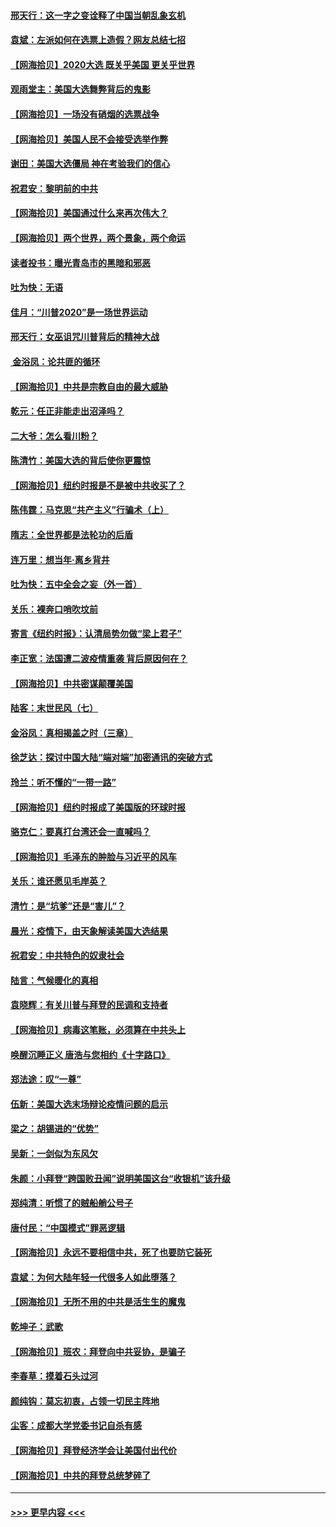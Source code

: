 #### [邢天行：这一字之变诠释了中国当朝乱象玄机](../pages/nsc993/n12533446.md?t=11081802) 
#### [袁斌：左派如何在选票上造假？网友总结七招](../pages/nsc993/n12533180.md?t=11081802) 
#### [【网海拾贝】2020大选 既关乎美国 更关乎世界](../pages/nsc993/n12533161.md?t=11081802) 
#### [观雨堂主：美国大选舞弊背后的鬼影](../pages/nsc993/n12533153.md?t=11081802) 
#### [【网海拾贝】一场没有硝烟的选票战争](../pages/nsc993/n12531883.md?t=11081802) 
#### [【网海拾贝】美国人民不会接受选举作弊](../pages/nsc993/n12528850.md?t=11081802) 
#### [谢田：美国大选僵局 神在考验我们的信心](../pages/nsc993/n12527932.md?t=11081802) 
#### [祝君安：黎明前的中共](../pages/nsc993/n12524071.md?t=11081802) 
#### [【网海拾贝】美国通过什么来再次伟大？](../pages/nsc993/n12523844.md?t=11081802) 
#### [【网海拾贝】两个世界，两个景象，两个命运](../pages/nsc993/n12521419.md?t=11081802) 
#### [读者投书：曝光青岛市的黑暗和邪恶](../pages/nsc993/n12520988.md?t=11081802) 
#### [吐为快：无语](../pages/nsc993/n12518588.md?t=11081802) 
#### [佳月：“川普2020”是一场世界运动](../pages/nsc993/n12518581.md?t=11081802) 
#### [邢天行：女巫诅咒川普背后的精神大战](../pages/nsc993/n12517257.md?t=11081802) 
#### [ 金浴凤：论共匪的循环](../pages/nsc993/n12517133.md?t=11081802) 
#### [【网海拾贝】中共是宗教自由的最大威胁](../pages/nsc993/n12516879.md?t=11081802) 
#### [乾元：任正非能走出沼泽吗？](../pages/nsc993/n12515831.md?t=11081802) 
#### [二大爷：怎么看川粉？](../pages/nsc993/n12515820.md?t=11081802) 
#### [陈清竹：美国大选的背后使你更震惊](../pages/nsc993/n12515589.md?t=11081802) 
#### [【网海拾贝】纽约时报是不是被中共收买了？](../pages/nsc993/n12515122.md?t=11081802) 
#### [陈伟霆：马克思“共产主义”行骗术（上）](../pages/nsc993/n12510217.md?t=11081802) 
#### [隋志：全世界都是法轮功的后盾](../pages/nsc993/n12510636.md?t=11081802) 
#### [连万里：想当年‧离乡背井](../pages/nsc993/n12510623.md?t=11081802) 
#### [吐为快：五中全会之妄（外一首）](../pages/nsc993/n12510470.md?t=11081802) 
#### [关乐：裸奔口哨吹坟前](../pages/nsc993/n12510403.md?t=11081802) 
#### [寄言《纽约时报》：认清局势勿做“梁上君子”](../pages/nsc993/n12510042.md?t=11081802) 
#### [李正宽：法国遭二波疫情重袭 背后原因何在？](../pages/nsc993/n12509971.md?t=11081802) 
#### [【网海拾贝】中共密谋颠覆美国](../pages/nsc993/n12509816.md?t=11081802) 
#### [陆客：末世民风（七）](../pages/nsc993/n12507822.md?t=11081802) 
#### [金浴凤：真相揭盖之时（三章）](../pages/nsc993/n12507804.md?t=11081802) 
#### [徐芝达：探讨中国大陆“端对端”加密通讯的突破方式](../pages/nsc993/n12507682.md?t=11081802) 
#### [玲兰：听不懂的“一带一路”](../pages/nsc993/n12507669.md?t=11081802) 
#### [【网海拾贝】纽约时报成了美国版的环球时报](../pages/nsc993/n12507053.md?t=11081802) 
#### [骆克仁：要真打台湾还会一直喊吗？](../pages/nsc993/n12506843.md?t=11081802) 
#### [【网海拾贝】毛泽东的肿脸与习近平的风车](../pages/nsc993/n12504537.md?t=11081802) 
#### [关乐：谁还愿见毛岸英？](../pages/nsc993/n12503866.md?t=11081802) 
#### [清竹：是“坑爹”还是“害儿”？](../pages/nsc993/n12503034.md?t=11081802) 
#### [晨光：疫情下，由天象解读美国大选结果](../pages/nsc993/n12502536.md?t=11081802) 
#### [祝君安：中共特色的奴隶社会](../pages/nsc993/n12501529.md?t=11081802) 
#### [陆言：气候暖化的真相](../pages/nsc993/n12501183.md?t=11081802) 
#### [袁晓辉：有关川普与拜登的民调和支持者](../pages/nsc993/n12500433.md?t=11081802) 
#### [【网海拾贝】病毒这笔账，必须算在中共头上](../pages/nsc993/n12500320.md?t=11081802) 
#### [唤醒沉睡正义 唐浩与您相约《十字路口》](../pages/nsc993/n12497980.md?t=11081802) 
#### [郑法途：叹“一尊”](../pages/nsc993/n12498837.md?t=11081802) 
#### [伍新：美国大选末场辩论疫情问题的启示](../pages/nsc993/n12498829.md?t=11081802) 
#### [梁之：胡锡进的“优势”](../pages/nsc993/n12498780.md?t=11081802) 
#### [吴新：一剑似为东风欠](../pages/nsc993/n12498772.md?t=11081802) 
#### [朱颜：小拜登“跨国败丑闻”说明美国这台“收银机”该升级](../pages/nsc993/n12498731.md?t=11081802) 
#### [郑纯清：听惯了的贼船艄公号子](../pages/nsc993/n12498721.md?t=11081802) 
#### [唐付民：“中国模式”罪恶逻辑](../pages/nsc993/n12498310.md?t=11081802) 
#### [【网海拾贝】永远不要相信中共，死了也要防它装死](../pages/nsc993/n12498162.md?t=11081802) 
#### [袁斌：为何大陆年轻一代很多人如此堕落？](../pages/nsc993/n12495696.md?t=11081802) 
#### [【网海拾贝】无所不用的中共是活生生的魔鬼](../pages/nsc993/n12495621.md?t=11081802) 
#### [乾坤子：武歌](../pages/nsc993/n12493391.md?t=11081802) 
#### [【网海拾贝】班农：拜登向中共妥协，是骗子](../pages/nsc993/n12492877.md?t=11081802) 
#### [李春草：摸着石头过河](../pages/nsc993/n12491121.md?t=11081802) 
#### [颜纯钩：莫忘初衷，占领一切民主阵地](../pages/nsc993/n12490965.md?t=11081802) 
#### [尘客：成都大学党委书记自杀有感](../pages/nsc993/n12490950.md?t=11081802) 
#### [【网海拾贝】拜登经济学会让美国付出代价](../pages/nsc993/n12489662.md?t=11081802) 
#### [【网海拾贝】中共的拜登总统梦碎了](../pages/nsc993/n12487896.md?t=11081802) 

----
#### [ >>> 更早内容 <<< ](../indexes/nsc993-earlier.md)
